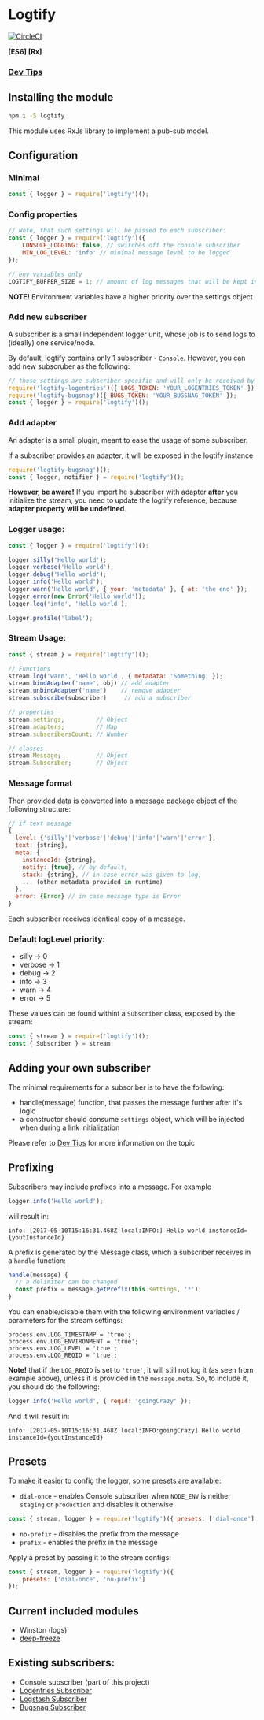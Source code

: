 # Logtify

[![CircleCI](https://circleci.com/gh/dial-once/node-logtify/tree/develop.svg?style=svg)](https://circleci.com/gh/dial-once/node-logtify/tree/develop)

**[ES6] [Rx]**

### [Dev Tips](https://github.com/dial-once/node-logtify/wiki)

## Installing the module
```bash
npm i -S logtify
```

This module uses RxJs library to implement a pub-sub model.

## Configuration
### Minimal
```js
const { logger } = require('logtify')();
```
### Config properties

```js
// Note, that such settings will be passed to each subscriber:
const { logger } = require('logtify')({
    CONSOLE_LOGGING: false, // switches off the console subscriber
    MIN_LOG_LEVEL: 'info' // minimal message level to be logged
});

// env variables only
LOGTIFY_BUFFER_SIZE = 1; // amount of log messages that will be kept in buffer before disposed
```
**NOTE!** Environment variables have a higher priority over the settings object

### Add new subscriber
A subscriber is a small independent logger unit, whose job is to send logs to (ideally) one service/node.

By default, logtify contains only 1 subscriber - `Console`. However, you can add new subscruber as the following:
```js
// these settings are subscriber-specific and will only be received by this subscriber
require('logtify-logentries')({ LOGS_TOKEN: 'YOUR_LOGENTRIES_TOKEN' });
require('logtify-bugsnag')({ BUGS_TOKEN: 'YOUR_BUGSNAG_TOKEN' });
const { logger } = require('logtify')();
```

### Add adapter
An adapter is a small plugin, meant to ease the usage of some subscriber.

If a subscriber provides an adapter, it will be exposed in the logtify instance
```js
require('logtify-bugsnag')();
const { logger, notifier } = require('logtify')();
```

__However, be aware!__ If you import he subscriber with adapter __after__ you initialize the stream, you need to update the logtify reference, because __adapter property will be undefined__.

### Logger usage:
```js
const { logger } = require('logtify')();

logger.silly('Hello world');
logger.verbose('Hello world');
logger.debug('Hello world');
logger.info('Hello world');
logger.warn('Hello world', { your: 'metadata' }, { at: 'the end' });
logger.error(new Error('Hello world'));
logger.log('info', 'Hello world');

logger.profile('label');
```

### Stream Usage:
```js
const { stream } = require('logtify')();

// Functions
stream.log('warn', 'Hello world', { metadata: 'Something' });
stream.bindAdapter('name', obj) // add adapter
stream.unbindAdapter('name')    // remove adapter
stream.subscribe(subscriber)     // add a subscriber

// properties
stream.settings;         // Object
stream.adapters;         // Map
stream.subscribersCount; // Number

// classes
stream.Message;          // Object
stream.Subscriber;       // Object
```

### Message format

Then provided data is converted into a message package object of the following structure:

```js
// if text message
{
  level: {'silly'|'verbose'|'debug'|'info'|'warn'|'error'},
  text: {string},
  meta: {
    instanceId: {string},
    notify: {true}, // by default,
    stack: {string}, // in case error was given to log,
    ... (other metadata provided in runtime)
  },
  error: {Error} // in case message type is Error
}
```

Each subscriber receives identical copy of a message.

### Default logLevel priority:
- silly -> 0
- verbose -> 1
- debug -> 2
- info -> 3
- warn -> 4
- error -> 5

These values can be found withint a ``Subscriber`` class, exposed by the stream:
```js
const { stream } = require('logtify')();
const { Subscriber } = stream;
```

## Adding your own subscriber
The minimal requirements for a subscriber is to have the following:
* handle(message) function, that passes the message further after it's logic
* a constructor should consume ``settings`` object, which will be injected when during a link initialization

Please refer to [Dev Tips](https://github.com/dial-once/node-logtify/wiki) for more information on the topic

## Prefixing
Subscribers may include prefixes into a message. For example
```js
logger.info('Hello world');
```
will result in:

``info: [2017-05-10T15:16:31.468Z:local:INFO:] Hello world instanceId={youtInstanceId}``

A prefix is generated by the Message class, which a subscriber receives in a ``handle`` function:
```js
handle(message) {
  // a delimiter can be changed
  const prefix = message.getPrefix(this.settings, '*');
}
```

You can enable/disable them with the following environment variables / parameters for the stream settings:
```
process.env.LOG_TIMESTAMP = 'true';
process.env.LOG_ENVIRONMENT = 'true';
process.env.LOG_LEVEL = 'true';
process.env.LOG_REQID = 'true';
```

**Note!** that if the ``LOG_REQID`` is set to ``'true'``, it will still not log it (as seen from example above), unless it is provided in the ``message.meta``.
So, to include it, you should do the following:
```js
logger.info('Hello world', { reqId: 'goingCrazy' });
```
And it will result in:

``info: [2017-05-10T15:16:31.468Z:local:INFO:goingCrazy] Hello world instanceId={youtInstanceId}``

## Presets
To make it easier to config the logger, some presets are available:
* ``dial-once`` - enables Console subscriber when ``NODE_ENV`` is neither ``staging`` or ``production`` and disables it otherwise

```js
const { stream, logger } = require('logtify')({ presets: ['dial-once'] });
```
* ``no-prefix`` - disables the prefix from the message
* ``prefix`` - enables the prefix in the message

Apply a preset by passing it to the stream configs:
```js
const { stream, logger } = require('logtify')({
    presets: ['dial-once', 'no-prefix']
});
```

## Current included modules
- Winston (logs)
- [deep-freeze](https://www.npmjs.com/package/deep-freeze)
  
## Existing subscribers:
- Console subscriber (part of this project)
- [Logentries Subscriber](https://github.com/dial-once/node-logtify-logentries)
- [Logstash Subscriber](https://github.com/dial-once/node-logtify-logstash)
- [Bugsnag Subscriber](https://github.com/dial-once/node-logtify-bugsnag)
